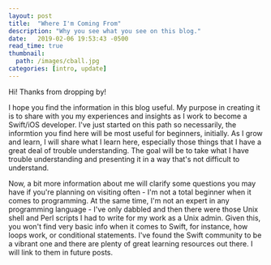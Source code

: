 ```yaml
---
layout: post
title:  "Where I'm Coming From"
description: "Why you see what you see on this blog."
date:   2019-02-06 19:53:43 -0500
read_time: true
thumbnail: 
  path: /images/cball.jpg
categories: [intro, update]
---
```


Hi!  Thanks from dropping by!

I hope you find the information in this blog useful.  My purpose in creating it is to share with you my experiences and insights as I work to become a Swift/iOS developer.  I've just started on this path so necessarily, the informtion you find here will be most useful for beginners, initially.  As I grow and learn, I will share what I learn here, especially those things that I have a great deal of trouble understanding.  The goal will be to take what I have trouble understanding and presenting it in a way that's not difficult to understand.

Now, a bit more information about me will clarify some questions you may have if you're planning on visiting often - I'm not a total beginner when it comes to programming.  At the same time, I'm not an expert in any programming language - I've only dabbled and then there were those Unix shell and Perl scripts I had to write for my work as a Unix admin.  Given this, you won't find very basic info when it comes to Swift, for instance, how loops work, or conditional statements.  I've found the Swift community to be a vibrant one and there are plenty of great learning resources out there.  I will link to them in future posts.


